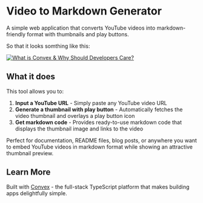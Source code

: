 # Video to Markdown Generator

A simple web application that converts YouTube videos into markdown-friendly format with thumbnails and play buttons.

So that it looks somthing like this:

[![What is Convex & Why Should Developers Care?](https://thumbs.video-to-markdown.com/e8ef1a94.jpg)](https://youtu.be/BPPThblvitQ)

## What it does

This tool allows you to:
1. **Input a YouTube URL** - Simply paste any YouTube video URL
2. **Generate a thumbnail with play button** - Automatically fetches the video thumbnail and overlays a play button icon
3. **Get markdown code** - Provides ready-to-use markdown code that displays the thumbnail image and links to the video

Perfect for documentation, README files, blog posts, or anywhere you want to embed YouTube videos in markdown format while showing an attractive thumbnail preview.

## Learn More

Built with [Convex](https://convex.dev/) - the full-stack TypeScript platform that makes building apps delightfully simple.
